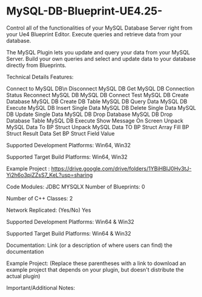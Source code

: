 # MySQL-DB-Blueprint-UE4.25-
Control all of the functionalities of your MySQL Database Server right from your Ue4 Blueprint Editor. Execute queries and retrieve data from your database.

The MySQL Plugin lets you update and query your data from your MySQL Server. Build your own queries and select and update data to your database directly from Blueprints.



Technical Details
Features:

Connect to MySQL DB\n
Disconnect MySQL DB
Get MySQL DB Connection Status
Reconnect MySQL DB
MySQL DB Connect Test
MySQL DB Create Database
MySQL DB Create DB Table
MySQL DB Query Data
MySQL DB Execute
MySQL DB Insert Single Data
MySQL DB Delete Single Data
MySQL DB Update Single Data
MySQL DB Drop Database
MySQL DB  Drop Database Table
MySQL DB  Execute Show Message On Screen
Unpack MySQL Data To BP Struct
Unpack MySQL Data TO BP Struct Array
Fill BP Struct Result Data
Set BP Struct Field Value


Supported Development Platforms: Win64, Win32

Supported Target Build Platforms: Win64, Win32



Example Project : https://drive.google.com/drive/folders/1YBiHBIJ0Hv3tJ-Yi2h6o3piZZsS7_KeL?usp=sharing



Code Modules: 
 JDBC
MYSQLX
Number of Blueprints: 0

Number of C++ Classes: 2

Network Replicated: (Yes/No) Yes

Supported Development Platforms: Win64 & Win32

Supported Target Build Platforms: Win64 & Win32

Documentation: Link (or a description of where users can find) the documentation

Example Project: (Replace these parentheses with a link to download an example project that depends on your plugin, but doesn't distribute the actual plugin)

Important/Additional Notes:



